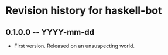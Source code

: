 # Revision history for haskell-bot

## 0.1.0.0 -- YYYY-mm-dd

* First version. Released on an unsuspecting world.
